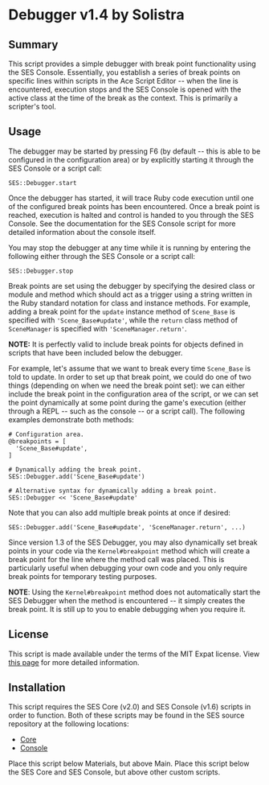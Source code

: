 
Debugger v1.4 by Solistra
=============================================================================

Summary
-----------------------------------------------------------------------------
  This script provides a simple debugger with break point functionality using
the SES Console. Essentially, you establish a series of break points on
specific lines within scripts in the Ace Script Editor -- when the line is
encountered, execution stops and the SES Console is opened with the active
class at the time of the break as the context. This is primarily a scripter's
tool.

Usage
-----------------------------------------------------------------------------
  The debugger may be started by pressing F6 (by default -- this is able to
be configured in the configuration area) or by explicitly starting it through 
the SES Console or a script call:

    SES::Debugger.start

  Once the debugger has started, it will trace Ruby code execution until one
of the configured break points has been encountered. Once a break point is
reached, execution is halted and control is handed to you through the SES
Console. See the documentation for the SES Console script for more detailed
information about the console itself.

  You may stop the debugger at any time while it is running by entering the
following either through the SES Console or a script call:

    SES::Debugger.stop

  Break points are set using the debugger by specifying the desired class or
module and method which should act as a trigger using a string written in the
Ruby standard notation for class and instance methods. For example, adding a
break point for the `update` instance method of `Scene_Base` is specified
with `'Scene_Base#update'`, while the `return` class method of `SceneManager`
is specified with `'SceneManager.return'`.

  **NOTE:** It is perfectly valid to include break points for objects defined
in scripts that have been included below the debugger.

  For example, let's assume that we want to break every time `Scene_Base` is
told to update. In order to set up that break point, we could do one of two
things (depending on when we need the break point set): we can either include
the break point in the configuration area of the script, or we can set the
point dynamically at some point during the game's execution (either through
a REPL -- such as the console -- or a script call). The following examples
demonstrate both methods:

    # Configuration area.
    @breakpoints = [
      'Scene_Base#update',
    ]
    
    # Dynamically adding the break point.
    SES::Debugger.add('Scene_Base#update')
    
    # Alternative syntax for dynamically adding a break point.
    SES::Debugger << 'Scene_Base#update'

  Note that you can also add multiple break points at once if desired:

    SES::Debugger.add('Scene_Base#update', 'SceneManager.return', ...)

  Since version 1.3 of the SES Debugger, you may also dynamically set break
points in your code via the `Kernel#breakpoint` method which will create a
break point for the line where the method call was placed. This is
particularly useful when debugging your own code and you only require break
points for temporary testing purposes.

  **NOTE**: Using the `Kernel#breakpoint` method does not automatically start
the SES Debugger when the method is encountered -- it simply creates the
break point. It is still up to you to enable debugging when you require it.

License
-----------------------------------------------------------------------------
  This script is made available under the terms of the MIT Expat license.
View [this page](http://sesvxace.wordpress.com/license/) for more detailed
information.

Installation
-----------------------------------------------------------------------------
  This script requires the SES Core (v2.0) and SES Console (v1.6) scripts in
order to function. Both of these scripts may be found in the SES source
repository at the following locations:

* [Core](https://raw.github.com/sesvxace/core/master/lib/core.rb)
* [Console](https://raw.github.com/sesvxace/console/master/lib/console.rb)

Place this script below Materials, but above Main. Place this script below
the SES Core and SES Console, but above other custom scripts.

